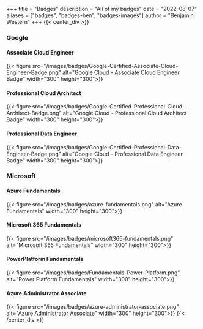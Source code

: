 +++
title = "Badges"
description = "All of my badges"
date = "2022-08-07"
aliases = ["badges", "badges-ben", "badges-images"]
author = "Benjamin Western"
+++
{{< center_div >}}
<h3>Google</h3>
<h4>Associate Cloud Engineer</h4>
{{< figure src="/images/badges/Google-Certified-Associate-Cloud-Engineer-Badge.png" alt="Google Cloud - Associate Cloud Engineer Badge" width="300" height="300">}}

<h4>Professional Cloud Architect</h4>
{{< figure src="/images/badges/Google-Certified-Professional-Cloud-Architect-Badge.png" alt="Google Cloud - Professional Cloud Architect Badge" width="300" height="300">}}

<h4>Professional Data Engineer</h4>
{{< figure src="/images/badges/Google-Certified-Professional-Data-Engineer-Badge.png" alt="Google Cloud - Professional Data Engineer Badge" width="300" height="300">}}

<h3>Microsoft</h3>
<h4>Azure Fundamentals</h4>
{{< figure src="/images/badges/azure-fundamentals.png" alt="Azure Fundamentals" width="300" height="300">}}
<h4>Microsoft 365 Fundamentals</h4>
{{< figure src="/images/badges/microsoft365-fundamentals.png" alt="Microsoft 365 Fundamentals" width="300" height="300">}}
<h4>PowerPlatform Fundamentals</h4>
{{< figure src="/images/badges/Fundamentals-Power-Platform.png" alt="Power Platform Fundamentals" width="300" height="300">}}
<h4>Azure Administrator Associate</h4>
{{< figure src="/images/badges/azure-administrator-associate.png" alt="Azure Administrator Associate" width="300" height="300">}}
{{< /center_div >}}
